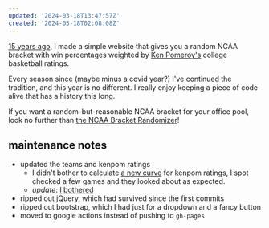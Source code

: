 ```yaml
---
updated: '2024-03-18T13:47:57Z'
created: '2024-03-18T02:08:08Z'
---
```

[15 years ago](https://billmill.org/ncaa_randomizer.html), I made a simple website that gives you a random NCAA bracket with win percentages weighted by [Ken Pomeroy's](https://kenpom.com/) college basketball ratings.

Every season since (maybe minus a covid year?) I've continued the tradition, and this year is no different. I really enjoy keeping a piece of code alive that has a history this long.

If you want a random-but-reasonable NCAA bracket for your office pool, look no further than [the NCAA Bracket Randomizer](https://llimllib.github.io/ncaa-bracket-randomizer/)!

## maintenance notes

- updated the teams and kenpom ratings
	- I didn't bother to calculate [a new curve](https://github.com/llimllib/ncaa-bracket-randomizer/blob/main/fitting_kenpom/fitting%20kenpom.ipynb#cell-id=6f699577) for kenpom ratings, I spot checked a few games and they looked about as expected.
	- _update_: [I bothered](https://github.com/llimllib/ncaa-bracket-randomizer/blob/main/fitting_kenpom/fitting%202024.ipynb)
- ripped out jQuery, which had survived since the first commits
- ripped out bootstrap, which I had just for a dropdown and a fancy button
- moved to google actions instead of pushing to `gh-pages`